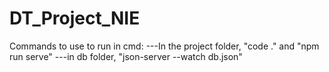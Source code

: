 # DT_Project_NIE

Commands to use to run in cmd:
    ---In the project folder, "code ." and "npm run serve"
    ---in db folder, "json-server --watch db.json"
